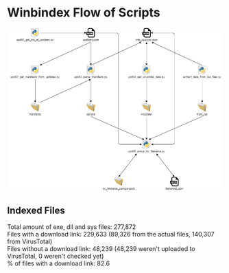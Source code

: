 # Winbindex Flow of Scripts

![winbindex-scripts-flow.png](winbindex-scripts-flow.png)

## Indexed Files

<!--FileStats-->
Total amount of exe, dll and sys files: 277,872  
Files with a download link: 229,633 (89,326 from the actual files, 140,307 from VirusTotal)  
Files without a download link: 48,239 (48,239 weren't uploaded to VirusTotal, 0 weren't checked yet)  
% of files with a download link: 82.6  
<!--/FileStats-->
